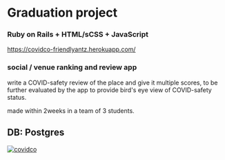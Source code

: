 # Graduation project
### Ruby on Rails + HTML/sCSS + JavaScript
https://covidco-friendlyantz.herokuapp.com/

### social / venue ranking and review app

write a COVID-safety review of the place and give it multiple scores, to be further evaluated by the app to provide bird's eye view of COVID-safety status.

made within 2weeks in a team of 3 students.

## DB: Postgres

<a href="https://ibb.co/s3nvmy3"><img src="https://i.ibb.co/0JTjDhJ/covidco.png" alt="covidco" border="0"></a>
